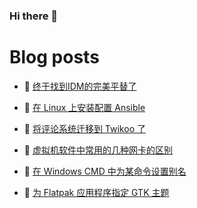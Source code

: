 ### Hi there 👋

# Blog posts
<!-- BLOG-POST-LIST:START -->
- 🥳 [终于找到IDM的完美平替了](https://blog.oopsky.top/post/cb5432d2/) 

- 🦆 [在 Linux 上安装配置 Ansible](https://blog.oopsky.top/post/7574f282/) 

- 🎉 [将评论系统迁移到 Twikoo 了](https://blog.oopsky.top/post/e33ba8b8/) 

- 🤠 [虚拟机软件中常用的几种网卡的区别](https://blog.oopsky.top/post/98ac915d/) 

- 👺 [在 Windows CMD 中为某命令设置别名](https://blog.oopsky.top/post/59f07d80/) 

- 🥰 [为 Flatpak 应用程序指定 GTK 主题](https://blog.oopsky.top/post/f4f54c22/) 
<!-- BLOG-POST-LIST:END -->

<!--
<div>
<img  src="https://github-readme-stats.vercel.app/api?username=waleslau&show_icons=true&theme=tokyo&icon_color=6392DF" style="    border-radius: 5px; filter: drop-shadow(2px 2px 3px dark) !important; height: 150px; margin: 10px;">
<img src="https://github-readme-stats.vercel.app/api/top-langs/?username=waleslau&layout=compact&theme=tokyo" style="border-radius: 5px; filter: drop-shadow(2px 2px 3px dark) !important; height: 150px; margin-left: 10px;">
</div>
-->

<!--
**waleslau/waleslau** is a ✨ _special_ ✨ repository because its `README.md` (this file) appears on your GitHub profile.

Here are some ideas to get you started:

- 🔭 I’m currently working on ...
- 🌱 I’m currently learning ...
- 👯 I’m looking to collaborate on ...
- 🤔 I’m looking for help with ...
- 💬 Ask me about ...
- 📫 How to reach me: ...
- 😄 Pronouns: ...
- ⚡ Fun fact: ...
-->
